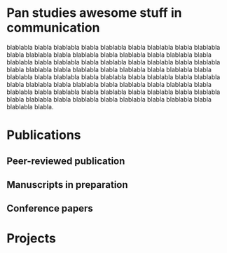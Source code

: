 Pan studies awesome stuff in communication
==========================================

blablabla blabla blablabla blabla blablabla blabla blablabla blabla blablabla blabla blablabla blabla blablabla blabla blablabla blabla blablabla blabla blablabla blabla blablabla blabla blablabla blabla blablabla blabla blablabla blabla blablabla blabla blablabla blabla blablabla blabla blablabla blabla blablabla blabla blablabla blabla blablabla blabla blablabla blabla blablabla blabla blablabla blabla blablabla blabla blablabla blabla blablabla blabla blablabla blabla blablabla blabla blablabla blabla blablabla blabla blablabla blabla blablabla blabla blablabla blabla blablabla blabla blablabla blabla blablabla blabla.

Publications
============

Peer-reviewed publication
-------------------------

Manuscripts in preparation
--------------------------

Conference papers
-----------------

Projects
========
